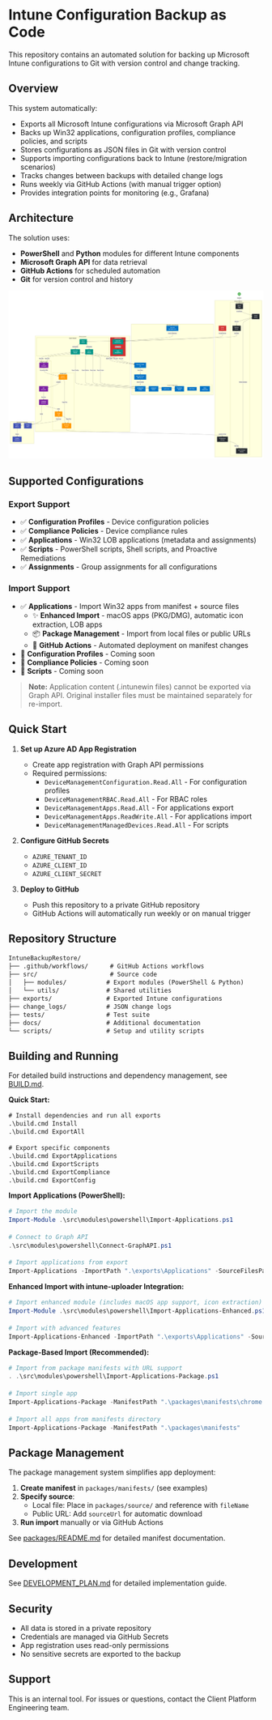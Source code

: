 # Intune Configuration Backup as Code

This repository contains an automated solution for backing up Microsoft Intune configurations to Git with version control and change tracking.

## Overview

This system automatically:
- Exports all Microsoft Intune configurations via Microsoft Graph API
- Backs up Win32 applications, configuration profiles, compliance policies, and scripts
- Stores configurations as JSON files in Git with version control
- Supports importing configurations back to Intune (restore/migration scenarios)
- Tracks changes between backups with detailed change logs
- Runs weekly via GitHub Actions (with manual trigger option)
- Provides integration points for monitoring (e.g., Grafana)

## Architecture

The solution uses:
- **PowerShell** and **Python** modules for different Intune components
- **Microsoft Graph API** for data retrieval
- **GitHub Actions** for scheduled automation
- **Git** for version control and history

![Intune Backup Architecture](docs/image.png)

## Supported Configurations

### Export Support
- ✅ **Configuration Profiles** - Device configuration policies
- ✅ **Compliance Policies** - Device compliance rules  
- ✅ **Applications** - Win32 LOB applications (metadata and assignments)
- ✅ **Scripts** - PowerShell scripts, Shell scripts, and Proactive Remediations
- ✅ **Assignments** - Group assignments for all configurations

### Import Support  
- ✅ **Applications** - Import Win32 apps from manifest + source files
  - ✨ **Enhanced Import** - macOS apps (PKG/DMG), automatic icon extraction, LOB apps
  - 📦 **Package Management** - Import from local files or public URLs
  - 🤖 **GitHub Actions** - Automated deployment on manifest changes
- 🔄 **Configuration Profiles** - Coming soon
- 🔄 **Compliance Policies** - Coming soon
- 🔄 **Scripts** - Coming soon

> **Note:** Application content (.intunewin files) cannot be exported via Graph API. Original installer files must be maintained separately for re-import.

## Quick Start

1. **Set up Azure AD App Registration**
   - Create app registration with Graph API permissions
   - Required permissions: 
     - `DeviceManagementConfiguration.Read.All` - For configuration profiles
     - `DeviceManagementRBAC.Read.All` - For RBAC roles
     - `DeviceManagementApps.Read.All` - For applications export
     - `DeviceManagementApps.ReadWrite.All` - For applications import
     - `DeviceManagementManagedDevices.Read.All` - For scripts

2. **Configure GitHub Secrets**
   - `AZURE_TENANT_ID`
   - `AZURE_CLIENT_ID`
   - `AZURE_CLIENT_SECRET`

3. **Deploy to GitHub**
   - Push this repository to a private GitHub repository
   - GitHub Actions will automatically run weekly or on manual trigger

## Repository Structure

```
IntuneBackupRestore/
├── .github/workflows/      # GitHub Actions workflows
├── src/                    # Source code
│   ├── modules/           # Export modules (PowerShell & Python)
│   └── utils/             # Shared utilities
├── exports/               # Exported Intune configurations
├── change_logs/           # JSON change logs
├── tests/                 # Test suite
├── docs/                  # Additional documentation
└── scripts/               # Setup and utility scripts
```

## Building and Running

For detailed build instructions and dependency management, see [BUILD.md](BUILD.md).

**Quick Start:**
```batch
# Install dependencies and run all exports
.\build.cmd Install
.\build.cmd ExportAll

# Export specific components
.\build.cmd ExportApplications
.\build.cmd ExportScripts  
.\build.cmd ExportCompliance
.\build.cmd ExportConfig
```

**Import Applications (PowerShell):**
```powershell
# Import the module
Import-Module .\src\modules\powershell\Import-Applications.ps1

# Connect to Graph API
.\src\modules\powershell\Connect-GraphAPI.ps1

# Import applications from export
Import-Applications -ImportPath ".\exports\Applications" -SourceFilesPath "C:\AppSources"
```

**Enhanced Import with intune-uploader Integration:**
```powershell
# Import enhanced module (includes macOS app support, icon extraction)
Import-Module .\src\modules\powershell\Import-Applications-Enhanced.ps1

# Import with advanced features
Import-Applications-Enhanced -ImportPath ".\exports\Applications" -SourceFilesPath "C:\AppSources" -ExtractIcons
```

**Package-Based Import (Recommended):**
```powershell
# Import from package manifests with URL support
. .\src\modules\powershell\Import-Applications-Package.ps1

# Import single app
Import-Applications-Package -ManifestPath ".\packages\manifests\chrome.json"

# Import all apps from manifests directory
Import-Applications-Package -ManifestPath ".\packages\manifests"
```

## Package Management

The package management system simplifies app deployment:

1. **Create manifest** in `packages/manifests/` (see examples)
2. **Specify source**:
   - Local file: Place in `packages/source/` and reference with `fileName`
   - Public URL: Add `sourceUrl` for automatic download
3. **Run import** manually or via GitHub Actions

See [packages/README.md](packages/README.md) for detailed manifest documentation.

## Development

See [DEVELOPMENT_PLAN.md](DEVELOPMENT_PLAN.md) for detailed implementation guide.

## Security

- All data is stored in a private repository
- Credentials are managed via GitHub Secrets
- App registration uses read-only permissions
- No sensitive secrets are exported to the backup

## Support

This is an internal tool. For issues or questions, contact the Client Platform Engineering team.
